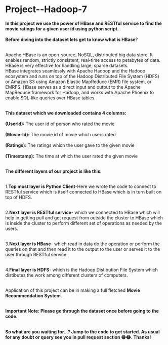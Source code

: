 # Project--Hadoop-7

<table>
  
  **In this project we use the power of HBase and RESTful service to find the movie ratings for a given user id using python script.<br></br>**
  **Before diving into the dataset lets get to know what is HBase**?<br></br>

  Apache HBase is an open-source, NoSQL, distributed big data store. It enables random, strictly consistent, real-time access to petabytes of data. HBase is very effective for handling large, sparse datasets.<br>
  HBase integrates seamlessly with Apache Hadoop and the Hadoop ecosystem and runs on top of the Hadoop Distributed File System (HDFS) or Amazon S3 using Amazon Elastic MapReduce (EMR) file system, or EMRFS. HBase serves as a direct input and output to the Apache MapReduce framework for Hadoop, and works with Apache Phoenix to enable SQL-like queries over HBase tables.<br></br>

  **This dataset which we downloaded contains 4 columns:** <br></br>
  **(UserId):** The user id of person who rated the movie<br></br>
  **(Movie-Id):** The movie id of movie which users rated<br></br>
  **(Ratings):** The ratings which the user gave to the given movie<br></br>
  **(Timestamp):** The time at which the user rated the given movie<br></br>

  **The different layers of our project is like this**:<br></br>
  
  1.**Top most layer is Python Client**-Here we wrote the code to connect to RESTful service which is itself connected to HBase which is in turn built on top of HDFS.<br></br>
  
  2.**Next layer is RESTful service**- which we connected to HBase which will help in getting pull and get request from outside the cluster to HBase which is inside the cluster to perform different set of operations as needed by the users.<br></br>

  3.**Next layer is HBase**- which read in data do the operation or perform the queries on that and then read it to the output to the user or serves it to the user through RESTful service.<br></br>

  4.**Final layer is HDFS**- which is the Hadoop Distibution File System which distibutes the work among different clusters of computers.<br></br>

  Application of this project can be in making a full fletched **Movie Recommendation System**.<br></br>

  **Important Note: Please go through the dataset once before going to the code.**


</table>


**So what are you waiting for...? Jump to the code to get started. As usual for any doubt or query see you in pull request section 😁😂. Thanks!**
